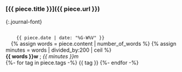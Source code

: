 ### [{{ piece.title }}]({{ piece.url }})
{:.journal-font}

<aside>
  <code class="date">
    <time datetime="{{ piece.date | date_to_xmlschema }}">{{ piece.date | date: "%G-W%V" }}</time>
  </code>
  {% assign words = piece.content | number_of_words %}
  {% assign minutes = words | divided_by:200 | ceil %}
  <div class="size">
    <strong>{{ words }}w</strong> ;
    <em>{{ minutes }}m</em>
  </div>
  <div style="margin: auto"></div>
  <div class="tags">
    {%- for tag in piece.tags -%}
      <span>{{ tag }}</span>
    {%- endfor -%}
  </div>
</aside>

